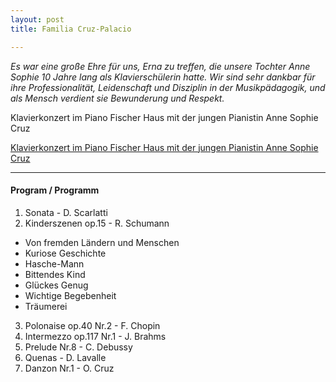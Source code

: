 ```yaml
---
layout: post
title: Familia Cruz-Palacio 

---
```

*Es war eine große Ehre für uns, Erna zu treffen, die unsere Tochter Anne Sophie 10 Jahre lang als Klavierschülerin hatte. Wir sind sehr dankbar für ihre Professionalität, Leidenschaft und Disziplin in der Musikpädagogik, und als Mensch verdient sie Bewunderung und Respekt.* 

Klavierkonzert im Piano Fischer Haus mit der jungen Pianistin Anne Sophie Cruz

[Klavierkonzert im Piano Fischer Haus mit der jungen Pianistin Anne Sophie Cruz](https://www.youtube.com/watch?v=w9EaGyENgcc)

---
#### Program / Programm
1. Sonata - D. Scarlatti
2. Kinderszenen op.15 - R. Schumann
 - Von fremden Ländern und Menschen
 - Kuriose Geschichte
 - Hasche-Mann
 - Bittendes Kind
 - Glückes Genug
 - Wichtige Begebenheit
 - Träumerei
3. Polonaise op.40 Nr.2 - F. Chopin
4. Intermezzo op.117 Nr.1 -   J. Brahms
5. Prelude Nr.8 - C. Debussy
6. Quenas - D. Lavalle
7. Danzon Nr.1 - O. Cruz



